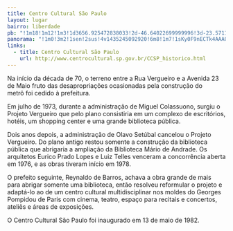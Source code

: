```yaml
---
title: Centro Cultural São Paulo
layout: lugar
bairro: liberdade
pb: "!1m18!1m12!1m3!1d3656.925472838033!2d-46.64022699999996!3d-23.571119999999997!2m3!1f0!2f0!3f0!3m2!1i1024!2i768!4f13.1!3m3!1m2!1s0x94ce59986824a51b%3A0xe47b6fae29afba5b!2sCentro+Cultural+S%C3%A3o+Paulo!5e0!3m2!1sen!2sbr!4v1427340808368"
panorama: "!1m0!3m2!1sen!2sus!4v1435245092920!6m8!1m7!1sKy0F9nECTk4AAAQY9BiKtA!2m2!1d-23.571468!2d-46.640188!3f0!4f0!5f0.7820865974627469"
links: 
  - title: Centro Cultural São Paulo
    url: http://www.centrocultural.sp.gov.br/CCSP_historico.html
---
```

Na início da década de 70, o terreno entre a Rua Vergueiro e a Avenida 23 de Maio fruto das desapropriações ocasionadas pela construção do metrô foi cedido à prefeitura.

Em julho de 1973, durante a administração de Miguel Colassuono, surgiu o Projeto Vergueiro que pelo plano consistiria em um complexo de escritórios, hotéis, um shopping center e uma grande biblioteca pública.

Dois anos depois, a administração de Olavo Setúbal cancelou o Projeto Vergueiro. Do plano antigo restou somente a construção da biblioteca pública que abrigaria a ampliação da Biblioteca Mário de Andrade. Os arquitetos Eurico Prado Lopes e Luiz Telles venceram a concorrência aberta em 1976, e as obras tiveram início em 1978.

O prefeito seguinte, Reynaldo de Barros, achava a obra grande de mais para abrigar somente uma biblioteca, então resolveu reformular o projeto e adaptá-lo ao de um centro cultural multidisciplinar nos moldes do Georges Pompidou de Paris com cinema, teatro, espaço para recitais e concertos, ateliês e áreas de exposições.

O Centro Cultural São Paulo foi inaugurado em 13 de maio de 1982.
